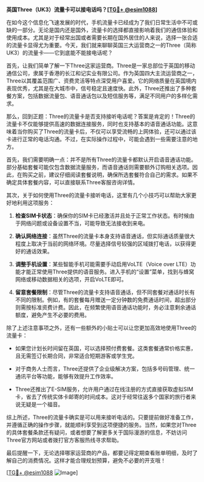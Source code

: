 **英国Three（UK3）流量卡可以接电话吗？[[TG💪+ @esim1088](https://t.me/s/esim1088)]**

在如今这个信息化飞速发展的时代，手机流量卡已经成为了我们日常生活中不可或缺的一部分。无论是国内还是国外，流量卡的选择都直接影响着我们的通信体验和使用成本。尤其是对于经常出国或者需要长期在国外居住的人来说，选择一张合适的流量卡显得尤为重要。今天，我们就来聊聊英国三大运营商之一的Three（简称UK3）的流量卡——它到底能不能接电话呢？

首先，让我们简单了解一下Three这家运营商。Three是一家总部位于英国的移动通信公司，隶属于香港的长江和记实业有限公司。作为英国四大主流运营商之一，Three以其覆盖范围广、资费灵活等特点深受用户喜爱。它的网络质量在英国境内表现优秀，尤其是在大城市中，信号稳定且速度快。此外，Three还推出了多种套餐方案，包括数据流量包、语音通话包以及短信服务等，满足不同用户的多样化需求。

那么，回到正题：Three的流量卡是否支持接听电话呢？答案是肯定的！Three的流量卡不仅能够提供高速的数据连接服务，同时也支持基本的语音通话功能。这意味着当你购买了Three的流量卡后，不仅可以享受流畅的上网体验，还可以通过该卡进行正常的电话沟通。不过，在实际操作过程中，可能会遇到一些需要注意的地方。

首先，我们需要明确一点：并不是所有Three的流量卡都默认开启语音通话功能。部分基础套餐可能仅包含数据流量服务，而语音通话则需要额外订购相关选项。因此，在购买之前，建议仔细阅读套餐说明，确保所选套餐符合自己的需求。如果不确定具体套餐内容，可以直接联系Three客服咨询详情。

其次，关于如何使用Three的流量卡接听电话，这里有几个小技巧可以帮助大家更好地利用这项服务：

1. **检查SIM卡状态**：确保你的SIM卡已经激活并且处于正常工作状态。有时候由于网络问题或设备设置不当，可能导致无法接收到来电。
   
2. **确认网络连接**：虽然Three的流量卡本身支持语音通话，但实际通话质量很大程度上取决于当前的网络环境。尽量选择信号较强的区域拨打电话，以获得更好的通话效果。
   
3. **调整手机设置**：某些智能手机可能需要手动启用VoLTE（Voice over LTE）功能才能正常使用Three提供的语音服务。进入手机的“设置”菜单，找到与蜂窝网络或移动数据相关的选项，开启VoLTE即可。
   
4. **留意套餐限制**：尽管Three的流量卡支持语音通话，但不同套餐对通话时长有不同的限制。例如，有的套餐每月赠送一定分钟数的免费通话时间，超出部分则需按标准资费计费。因此，在频繁使用语音通话功能时，务必注意剩余通话额度，避免产生不必要的费用。

除了上述注意事项之外，还有一些额外的小贴士可以让您更加高效地使用Three的流量卡：

- 如果您计划长时间留在英国，可以选择预付费套餐。这类套餐通常价格实惠，且无需签订长期合同，非常适合短期游客或学生党。
  
- 对于商务人士而言，Three还提供了企业级解决方案，包括多号码管理、统一通讯平台等功能，能够有效提升工作效率。
  
- Three还推出了E-SIM服务，允许用户通过在线注册的方式直接获取虚拟SIM卡，省去了传统实体卡邮寄的时间成本。这对于经常往返多个国家的旅行者来说无疑是一个福音。

综上所述，Three的流量卡确实是可以用来接听电话的。只要提前做好准备工作，并遵循正确的操作步骤，就能顺利享受到这项便捷的服务。当然，如果您对Three的具体套餐条款还有疑问，或者想要了解更多关于国际漫游的信息，不妨访问Three官方网站或者拨打官方客服热线寻求帮助。

最后提醒一下，无论选择哪家运营商的产品，都要记得定期查看账单明细，及时了解自己的消费情况。这样才能合理规划预算，避免不必要的开支哦！

[[TG💪+ @esim1088](https://t.me/s/esim1088) ![Image](https://i.postimg.cc/4NQfJmqS/Snipaste-2025-05-13-00-14-12.png)]